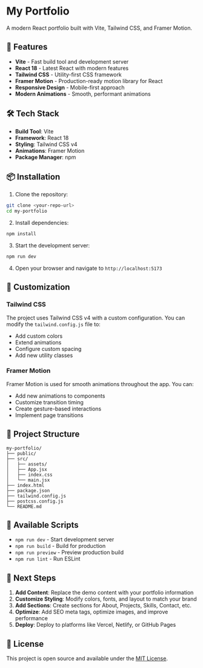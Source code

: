 # My Portfolio

A modern React portfolio built with Vite, Tailwind CSS, and Framer Motion.

## 🚀 Features

- **Vite** - Fast build tool and development server
- **React 18** - Latest React with modern features
- **Tailwind CSS** - Utility-first CSS framework
- **Framer Motion** - Production-ready motion library for React
- **Responsive Design** - Mobile-first approach
- **Modern Animations** - Smooth, performant animations

## 🛠️ Tech Stack

- **Build Tool**: Vite
- **Framework**: React 18
- **Styling**: Tailwind CSS v4
- **Animations**: Framer Motion
- **Package Manager**: npm

## 📦 Installation

1. Clone the repository:
```bash
git clone <your-repo-url>
cd my-portfolio
```

2. Install dependencies:
```bash
npm install
```

3. Start the development server:
```bash
npm run dev
```

4. Open your browser and navigate to `http://localhost:5173`

## 🎨 Customization

### Tailwind CSS
The project uses Tailwind CSS v4 with a custom configuration. You can modify the `tailwind.config.js` file to:
- Add custom colors
- Extend animations
- Configure custom spacing
- Add new utility classes

### Framer Motion
Framer Motion is used for smooth animations throughout the app. You can:
- Add new animations to components
- Customize transition timing
- Create gesture-based interactions
- Implement page transitions

## 📁 Project Structure

```
my-portfolio/
├── public/
├── src/
│   ├── assets/
│   ├── App.jsx
│   ├── index.css
│   └── main.jsx
├── index.html
├── package.json
├── tailwind.config.js
├── postcss.config.js
└── README.md
```

## 🚀 Available Scripts

- `npm run dev` - Start development server
- `npm run build` - Build for production
- `npm run preview` - Preview production build
- `npm run lint` - Run ESLint

## 🎯 Next Steps

1. **Add Content**: Replace the demo content with your portfolio information
2. **Customize Styling**: Modify colors, fonts, and layout to match your brand
3. **Add Sections**: Create sections for About, Projects, Skills, Contact, etc.
4. **Optimize**: Add SEO meta tags, optimize images, and improve performance
5. **Deploy**: Deploy to platforms like Vercel, Netlify, or GitHub Pages

## 📝 License

This project is open source and available under the [MIT License](LICENSE).
